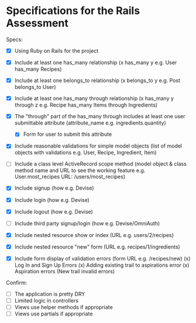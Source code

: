 # Specifications for the Rails Assessment

Specs:
- [x] Using Ruby on Rails for the project

- [x] Include at least one has_many relationship (x has_many y e.g. User has_many Recipes)

- [x] Include at least one belongs_to relationship (x belongs_to y e.g. Post belongs_to User)

- [x] Include at least one has_many through relationship (x has_many y through z e.g. Recipe has_many Items through Ingredients)

- [x] The "through" part of the has_many through includes at least one user submittable attribute (attribute_name e.g. ingredients.quantity)
    - [x] Form for user to submit this attribute

- [x] Include reasonable validations for simple model objects (list of model objects with validations e.g. User, Recipe, Ingredient, Item)

- [ ] Include a class level ActiveRecord scope method (model object & class method name and URL to see the working feature e.g. User.most_recipes URL: /users/most_recipes)

- [x] Include signup (how e.g. Devise)

- [x] Include login (how e.g. Devise)

- [x] Include logout (how e.g. Devise)

- [ ] Include third party signup/login (how e.g. Devise/OmniAuth)

- [x] Include nested resource show or index (URL e.g. users/2/recipes)

- [x] Include nested resource "new" form (URL e.g. recipes/1/ingredients)

- [x] Include form display of validation errors (form URL e.g. /recipes/new)
    (x) Log In and Sign Up Errors
    (x) Adding existing trail to aspirations error
    (x) Aspiration errors (New trail invalid errors)

Confirm:
- [ ] The application is pretty DRY
- [ ] Limited logic in controllers
- [ ] Views use helper methods if appropriate
- [ ] Views use partials if appropriate

